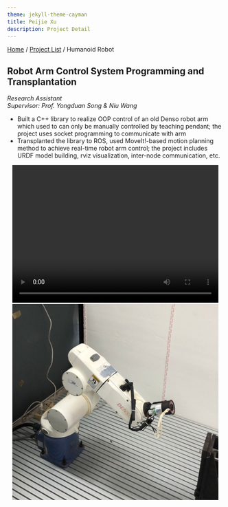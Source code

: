 ```yaml
---
theme: jekyll-theme-cayman
title: Peijie Xu
description: Project Detail
---
```

[Home](../index.md) / [Project List](Projects_index.html) / Humanoid Robot

## Robot Arm Control System Programming and Transplantation

_Research Assistant_   
_Supervisor: Prof. Yongduan Song & Niu Wang_  

* Built a C++ library to realize OOP control of an old Denso robot arm which used to can only be manually controlled by teaching pendant; the project uses socket programming to communicate with arm
* Transplanted the library to ROS, used MoveIt!-based motion planning method to achieve real-time robot arm control; the project includes URDF model building, rviz visualization, inter-node communication, etc.



<center class="half">
    <video width="480" height="320" controls="controls">
  <source src="pic/5_arm.mp4" type="video/mp4" />
</video>
</center>
<center class="half">
    <img src="pic/5_1.png" width="480"/>
</center>